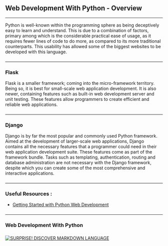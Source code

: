 ## Web Development With Python - Overview
___
Python is well-known within the programming sphere as being deceptively easy to learn and understand. This is due to a combination of factors, primary among which is the considerable practical ease of usage, as it requires fewer lines of code to do more, as compared to its more traditional counterparts. This usability has allowed some of the biggest websites to be developed with this language.
###


___
### Flask
Flask is a smaller framework; coming into the micro-framework territory. Being so, it is best for small-scale web application development. It is also newer, containing features such as built-in web development server and unit testing. These features allow programmers to create efficient and reliable web applications.
###

___
### Django
Django is by far the most popular and commonly used Python framework. Aimed at the development of larger-scale web applications, Django contains all the necessary features that a programmer could need in their web application development suite. These features come as part of the framework bundle. Tasks such as templating, authentication, routing and database administration are not necessary with the Django framework, despite which you can create some of the most comprehensive and interactive applications.
###
___
### Useful Resources :
* [Getting Started with Python Web Development](https://medium.com/@QuickStartIntel/getting-started-with-python-web-development-bc83ea557455)
###
___
### Web Development With Python
###
[![SURPRISE! DISCOVER MARKDOWN LANGUAGE](http://img.youtube.com/vi/HUBNt18RFbo/0.jpg)](https://www.youtube.com/watch?v=HUBNt18RFbo "Markdwon Crash Course")
